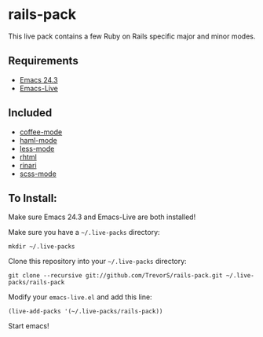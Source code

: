 # rails-pack

This live pack contains a few Ruby on Rails specific major and minor modes.

## Requirements
* [Emacs 24.3](http://www.gnu.org/software/emacs)
* [Emacs-Live](https://github.com/overtone/emacs-live)

## Included
* [coffee-mode](https://github.com/defunkt/coffee-mode)
* [haml-mode](https://github.com/nex3/haml-mode)
* [less-mode](https://github.com/purcell/less-css-mode)
* [rhtml](https://github.com/eschulte/rhtml)
* [rinari](https://github.com/eschulte/rinari)
* [scss-mode](https://github.com/antonj/scss-mode)

## To Install:

Make sure Emacs 24.3 and Emacs-Live are both installed!

Make sure you have a `~/.live-packs` directory:

    mkdir ~/.live-packs

Clone this repository into your `~/.live-packs` directory:

    git clone --recursive git://github.com/TrevorS/rails-pack.git ~/.live-packs/rails-pack

Modify your `emacs-live.el` and add this line:

    (live-add-packs '(~/.live-packs/rails-pack))

Start emacs!

